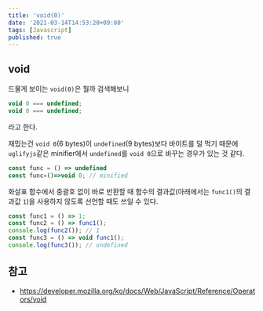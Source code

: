 ```yaml
---
title: 'void(0)'
date: '2021-03-14T14:53:20+09:00'
tags: [Javascript]
published: true
---
```


## void

드물게 보이는 `void(0)`은 뭘까 검색해보니

```js
void 0 === undefined;
void 0 === undefined;
```

라고 한다.

재밌는건 `void 0`(6 bytes)이 `undefined`(9 bytes)보다 바이트를 덜 먹기 때문에 `uglifyjs`같은 minifier에서 `undefined`를 `void 0`으로 바꾸는 경우가 있는 것 같다.

```js
const func = () => undefined
const func=()=>void 0; // minified
```

화살표 함수에서 중괄호 없이 바로 반환할 때 함수의 결과값(아래에서는 `func1()`의 결과값 `1`)을 사용하지 않도록 선언할 때도 쓰일 수 있다.

```js
const func1 = () => 1;
const func2 = () => func1();
console.log(func2()); // 1
const func3 = () => void func1();
console.log(func3()); // undefined
```

## 참고

- https://developer.mozilla.org/ko/docs/Web/JavaScript/Reference/Operators/void
